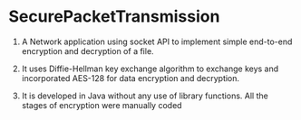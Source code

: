 # SecurePacketTransmission

1. A Network application using socket API to implement simple end-to-end encryption and decryption of a file. 

2. It uses Diffie-Hellman key exchange algorithm to exchange keys and incorporated AES-128 for data encryption and decryption.

3. It is developed in Java without any use of library functions. All the stages of encryption were manually coded

